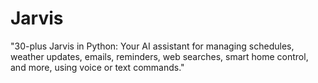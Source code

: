 # Jarvis
"30-plus Jarvis in Python: Your AI assistant for managing schedules, weather updates, emails, reminders, web searches, smart home control, and more, using voice or text commands."
